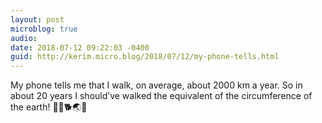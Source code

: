 ```yaml
---
layout: post
microblog: true
audio: 
date: 2018-07-12 09:22:03 -0400
guid: http://kerim.micro.blog/2018/07/12/my-phone-tells.html
---
```

My phone tells me that I walk, on average, about 2000 km a year. So in about 20 years I should’ve walked the equivalent of the circumference of the earth! 🚶‍♂️🐕🌏💫
